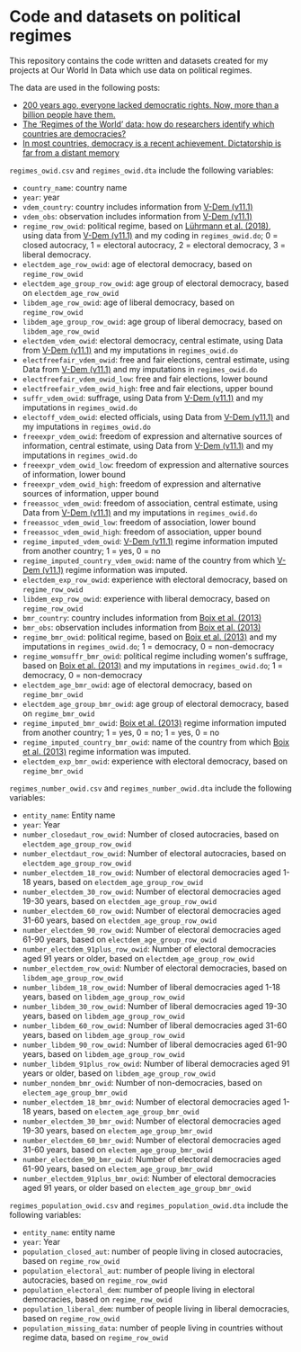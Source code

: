 # Code and datasets on political regimes

This repository contains the code written and datasets created for my projects at Our World In Data which use data on political regimes.


The data are used in the following posts:
- [200 years ago, everyone lacked democratic rights. Now, more than a billion people have them.](https://ourworldindata.org/democratic-rights)
- [The ‘Regimes of the World’ data: how do researchers identify which countries are democracies?](https://ourworldindata.org/regimes-of-the-world-data)
- [In most countries, democracy is a recent achievement. Dictatorship is far from a distant memory](https://ourworldindata.org/democracies-age)

`regimes_owid.csv` and `regimes_owid.dta` include the following variables:
- `country_name`: country name
- `year`: year
- `vdem_country`: country includes information from [V-Dem (v11.1)](https://scholar.google.com/scholar?hl=en&as_sdt=0%2C5&q=Coppedge%2C+Michael%2C+John+Gerring%2C+Carl+Henrik+Knutsen%2C+Staffan+Lindberg%2C+Jan+Teorell%2C+Nazifa+Alizada%2C+David+Altman%2C+Michael+Bernhard%2C+Agnes+Cornell%2C+M.+Steven+Fish%2C+Lisa+Gastaldi%2C+Haakon+Gjerl%C3%B8w+Adam+Glynn%2C+Allen+Hicken%2C+Garry+Hindle%2C+Nina+Ilchenko%2C+Joshua+Krusell%2C+Anna+L%C3%BChrmann%2C+Seraphine+Maerz%2C+Kyle+Marquardt%2C+Kelly+McMann%2C+Valeriya+Mechkova%2C+Juraj+Medzihorsky%2C+Pamela+Paxton%2C+Daniel+Pemstein%2C+Josefine+Pernes%2C+Johannes+von+R%C3%B6mer%2C+Brigitte+Seim%2C+Rachel+Sigman%2C+Svend-Erik+Skaaning%2C+Jeffrey+Staton%2C+Aksel+Sundstr%C3%B6m%2C+Eitan+Tzelgov%2C+Yi-ting+Wang%2C+Tore+Wig%2C+Steven+Wilson%2C+Daniel+Ziblatt.+2021.+V-Dem+Dataset+v11.1.+Varieties+of+Democracy+%28V-Dem%29+Project.&btnG=)
- `vdem_obs`: observation includes information from [V-Dem (v11.1)](https://scholar.google.com/scholar?hl=en&as_sdt=0%2C5&q=Coppedge%2C+Michael%2C+John+Gerring%2C+Carl+Henrik+Knutsen%2C+Staffan+Lindberg%2C+Jan+Teorell%2C+Nazifa+Alizada%2C+David+Altman%2C+Michael+Bernhard%2C+Agnes+Cornell%2C+M.+Steven+Fish%2C+Lisa+Gastaldi%2C+Haakon+Gjerl%C3%B8w+Adam+Glynn%2C+Allen+Hicken%2C+Garry+Hindle%2C+Nina+Ilchenko%2C+Joshua+Krusell%2C+Anna+L%C3%BChrmann%2C+Seraphine+Maerz%2C+Kyle+Marquardt%2C+Kelly+McMann%2C+Valeriya+Mechkova%2C+Juraj+Medzihorsky%2C+Pamela+Paxton%2C+Daniel+Pemstein%2C+Josefine+Pernes%2C+Johannes+von+R%C3%B6mer%2C+Brigitte+Seim%2C+Rachel+Sigman%2C+Svend-Erik+Skaaning%2C+Jeffrey+Staton%2C+Aksel+Sundstr%C3%B6m%2C+Eitan+Tzelgov%2C+Yi-ting+Wang%2C+Tore+Wig%2C+Steven+Wilson%2C+Daniel+Ziblatt.+2021.+V-Dem+Dataset+v11.1.+Varieties+of+Democracy+%28V-Dem%29+Project.&btnG=)
- `regime_row_owid`: political regime, based on [Lührmann et al. (2018)](https://scholar.google.com/scholar?hl=en&as_sdt=0%2C5&q=L%C3%BChrmann%2C+Anna%2C+Marcus+Tannnberg%2C+and+Staffan+Lindberg.+2018.+Regimes+of+the+World+%28RoW%29%3A+Opening+New+Avenues+for+the+Comparative+Study+of+Political+Regimes.+Politics+and+Governance+6%281%29%3A+60-77.%7B%2Fref%7D&btnG=), using data from [V-Dem (v11.1)](https://scholar.google.com/scholar?hl=en&as_sdt=0%2C5&q=Coppedge%2C+Michael%2C+John+Gerring%2C+Carl+Henrik+Knutsen%2C+Staffan+Lindberg%2C+Jan+Teorell%2C+Nazifa+Alizada%2C+David+Altman%2C+Michael+Bernhard%2C+Agnes+Cornell%2C+M.+Steven+Fish%2C+Lisa+Gastaldi%2C+Haakon+Gjerl%C3%B8w+Adam+Glynn%2C+Allen+Hicken%2C+Garry+Hindle%2C+Nina+Ilchenko%2C+Joshua+Krusell%2C+Anna+L%C3%BChrmann%2C+Seraphine+Maerz%2C+Kyle+Marquardt%2C+Kelly+McMann%2C+Valeriya+Mechkova%2C+Juraj+Medzihorsky%2C+Pamela+Paxton%2C+Daniel+Pemstein%2C+Josefine+Pernes%2C+Johannes+von+R%C3%B6mer%2C+Brigitte+Seim%2C+Rachel+Sigman%2C+Svend-Erik+Skaaning%2C+Jeffrey+Staton%2C+Aksel+Sundstr%C3%B6m%2C+Eitan+Tzelgov%2C+Yi-ting+Wang%2C+Tore+Wig%2C+Steven+Wilson%2C+Daniel+Ziblatt.+2021.+V-Dem+Dataset+v11.1.+Varieties+of+Democracy+%28V-Dem%29+Project.&btnG=) and my coding in `regimes_owid.do`; 0 = closed autocracy, 1 = electoral autocracy, 2 = electoral democracy, 3 = liberal democracy.
- `electdem_age_row_owid`: age of electoral democracy, based on `regime_row_owid`
- `electdem_age_group_row_owid`: age group of electoral democracy, based on `electdem_age_row_owid`
- `libdem_age_row_owid`: age of liberal democracy, based on `regime_row_owid`
- `libdem_age_group_row_owid`: age group of liberal democracy, based on `libdem_age_row_owid`
- `electdem_vdem_owid`: electoral democracy, central estimate, using Data from [V-Dem (v11.1)](https://scholar.google.com/scholar?hl=en&as_sdt=0%2C5&q=Coppedge%2C+Michael%2C+John+Gerring%2C+Carl+Henrik+Knutsen%2C+Staffan+Lindberg%2C+Jan+Teorell%2C+Nazifa+Alizada%2C+David+Altman%2C+Michael+Bernhard%2C+Agnes+Cornell%2C+M.+Steven+Fish%2C+Lisa+Gastaldi%2C+Haakon+Gjerl%C3%B8w+Adam+Glynn%2C+Allen+Hicken%2C+Garry+Hindle%2C+Nina+Ilchenko%2C+Joshua+Krusell%2C+Anna+L%C3%BChrmann%2C+Seraphine+Maerz%2C+Kyle+Marquardt%2C+Kelly+McMann%2C+Valeriya+Mechkova%2C+Juraj+Medzihorsky%2C+Pamela+Paxton%2C+Daniel+Pemstein%2C+Josefine+Pernes%2C+Johannes+von+R%C3%B6mer%2C+Brigitte+Seim%2C+Rachel+Sigman%2C+Svend-Erik+Skaaning%2C+Jeffrey+Staton%2C+Aksel+Sundstr%C3%B6m%2C+Eitan+Tzelgov%2C+Yi-ting+Wang%2C+Tore+Wig%2C+Steven+Wilson%2C+Daniel+Ziblatt.+2021.+V-Dem+Dataset+v11.1.+Varieties+of+Democracy+%28V-Dem%29+Project.&btnG=) and my imputations in `regimes_owid.do`
- `electfreefair_vdem_owid`: free and fair elections, central estimate, using Data from [V-Dem (v11.1)](https://scholar.google.com/scholar?hl=en&as_sdt=0%2C5&q=Coppedge%2C+Michael%2C+John+Gerring%2C+Carl+Henrik+Knutsen%2C+Staffan+Lindberg%2C+Jan+Teorell%2C+Nazifa+Alizada%2C+David+Altman%2C+Michael+Bernhard%2C+Agnes+Cornell%2C+M.+Steven+Fish%2C+Lisa+Gastaldi%2C+Haakon+Gjerl%C3%B8w+Adam+Glynn%2C+Allen+Hicken%2C+Garry+Hindle%2C+Nina+Ilchenko%2C+Joshua+Krusell%2C+Anna+L%C3%BChrmann%2C+Seraphine+Maerz%2C+Kyle+Marquardt%2C+Kelly+McMann%2C+Valeriya+Mechkova%2C+Juraj+Medzihorsky%2C+Pamela+Paxton%2C+Daniel+Pemstein%2C+Josefine+Pernes%2C+Johannes+von+R%C3%B6mer%2C+Brigitte+Seim%2C+Rachel+Sigman%2C+Svend-Erik+Skaaning%2C+Jeffrey+Staton%2C+Aksel+Sundstr%C3%B6m%2C+Eitan+Tzelgov%2C+Yi-ting+Wang%2C+Tore+Wig%2C+Steven+Wilson%2C+Daniel+Ziblatt.+2021.+V-Dem+Dataset+v11.1.+Varieties+of+Democracy+%28V-Dem%29+Project.&btnG=) and my imputations in `regimes_owid.do`
- `electfreefair_vdem_owid_low`: free and fair elections, lower bound
- `electfreefair_vdem_owid_high`: free and fair elections, upper bound
- `suffr_vdem_owid`: suffrage, using Data from [V-Dem (v11.1)](https://scholar.google.com/scholar?hl=en&as_sdt=0%2C5&q=Coppedge%2C+Michael%2C+John+Gerring%2C+Carl+Henrik+Knutsen%2C+Staffan+Lindberg%2C+Jan+Teorell%2C+Nazifa+Alizada%2C+David+Altman%2C+Michael+Bernhard%2C+Agnes+Cornell%2C+M.+Steven+Fish%2C+Lisa+Gastaldi%2C+Haakon+Gjerl%C3%B8w+Adam+Glynn%2C+Allen+Hicken%2C+Garry+Hindle%2C+Nina+Ilchenko%2C+Joshua+Krusell%2C+Anna+L%C3%BChrmann%2C+Seraphine+Maerz%2C+Kyle+Marquardt%2C+Kelly+McMann%2C+Valeriya+Mechkova%2C+Juraj+Medzihorsky%2C+Pamela+Paxton%2C+Daniel+Pemstein%2C+Josefine+Pernes%2C+Johannes+von+R%C3%B6mer%2C+Brigitte+Seim%2C+Rachel+Sigman%2C+Svend-Erik+Skaaning%2C+Jeffrey+Staton%2C+Aksel+Sundstr%C3%B6m%2C+Eitan+Tzelgov%2C+Yi-ting+Wang%2C+Tore+Wig%2C+Steven+Wilson%2C+Daniel+Ziblatt.+2021.+V-Dem+Dataset+v11.1.+Varieties+of+Democracy+%28V-Dem%29+Project.&btnG=) and my imputations in `regimes_owid.do`
- `electoff_vdem_owid`: elected officials, using Data from [V-Dem (v11.1)](https://scholar.google.com/scholar?hl=en&as_sdt=0%2C5&q=Coppedge%2C+Michael%2C+John+Gerring%2C+Carl+Henrik+Knutsen%2C+Staffan+Lindberg%2C+Jan+Teorell%2C+Nazifa+Alizada%2C+David+Altman%2C+Michael+Bernhard%2C+Agnes+Cornell%2C+M.+Steven+Fish%2C+Lisa+Gastaldi%2C+Haakon+Gjerl%C3%B8w+Adam+Glynn%2C+Allen+Hicken%2C+Garry+Hindle%2C+Nina+Ilchenko%2C+Joshua+Krusell%2C+Anna+L%C3%BChrmann%2C+Seraphine+Maerz%2C+Kyle+Marquardt%2C+Kelly+McMann%2C+Valeriya+Mechkova%2C+Juraj+Medzihorsky%2C+Pamela+Paxton%2C+Daniel+Pemstein%2C+Josefine+Pernes%2C+Johannes+von+R%C3%B6mer%2C+Brigitte+Seim%2C+Rachel+Sigman%2C+Svend-Erik+Skaaning%2C+Jeffrey+Staton%2C+Aksel+Sundstr%C3%B6m%2C+Eitan+Tzelgov%2C+Yi-ting+Wang%2C+Tore+Wig%2C+Steven+Wilson%2C+Daniel+Ziblatt.+2021.+V-Dem+Dataset+v11.1.+Varieties+of+Democracy+%28V-Dem%29+Project.&btnG=) and my imputations in `regimes_owid.do`
- `freeexpr_vdem_owid`: freedom of expression and alternative sources of information, central estimate, using Data from [V-Dem (v11.1)](https://scholar.google.com/scholar?hl=en&as_sdt=0%2C5&q=Coppedge%2C+Michael%2C+John+Gerring%2C+Carl+Henrik+Knutsen%2C+Staffan+Lindberg%2C+Jan+Teorell%2C+Nazifa+Alizada%2C+David+Altman%2C+Michael+Bernhard%2C+Agnes+Cornell%2C+M.+Steven+Fish%2C+Lisa+Gastaldi%2C+Haakon+Gjerl%C3%B8w+Adam+Glynn%2C+Allen+Hicken%2C+Garry+Hindle%2C+Nina+Ilchenko%2C+Joshua+Krusell%2C+Anna+L%C3%BChrmann%2C+Seraphine+Maerz%2C+Kyle+Marquardt%2C+Kelly+McMann%2C+Valeriya+Mechkova%2C+Juraj+Medzihorsky%2C+Pamela+Paxton%2C+Daniel+Pemstein%2C+Josefine+Pernes%2C+Johannes+von+R%C3%B6mer%2C+Brigitte+Seim%2C+Rachel+Sigman%2C+Svend-Erik+Skaaning%2C+Jeffrey+Staton%2C+Aksel+Sundstr%C3%B6m%2C+Eitan+Tzelgov%2C+Yi-ting+Wang%2C+Tore+Wig%2C+Steven+Wilson%2C+Daniel+Ziblatt.+2021.+V-Dem+Dataset+v11.1.+Varieties+of+Democracy+%28V-Dem%29+Project.&btnG=) and my imputations in `regimes_owid.do`
- `freeexpr_vdem_owid_low`: freedom of expression and alternative sources of information, lower bound
- `freeexpr_vdem_owid_high`: freedom of expression and alternative sources of information, upper bound
- `freeassoc_vdem_owid`: freedom of association, central estimate, using Data from [V-Dem (v11.1)](https://scholar.google.com/scholar?hl=en&as_sdt=0%2C5&q=Coppedge%2C+Michael%2C+John+Gerring%2C+Carl+Henrik+Knutsen%2C+Staffan+Lindberg%2C+Jan+Teorell%2C+Nazifa+Alizada%2C+David+Altman%2C+Michael+Bernhard%2C+Agnes+Cornell%2C+M.+Steven+Fish%2C+Lisa+Gastaldi%2C+Haakon+Gjerl%C3%B8w+Adam+Glynn%2C+Allen+Hicken%2C+Garry+Hindle%2C+Nina+Ilchenko%2C+Joshua+Krusell%2C+Anna+L%C3%BChrmann%2C+Seraphine+Maerz%2C+Kyle+Marquardt%2C+Kelly+McMann%2C+Valeriya+Mechkova%2C+Juraj+Medzihorsky%2C+Pamela+Paxton%2C+Daniel+Pemstein%2C+Josefine+Pernes%2C+Johannes+von+R%C3%B6mer%2C+Brigitte+Seim%2C+Rachel+Sigman%2C+Svend-Erik+Skaaning%2C+Jeffrey+Staton%2C+Aksel+Sundstr%C3%B6m%2C+Eitan+Tzelgov%2C+Yi-ting+Wang%2C+Tore+Wig%2C+Steven+Wilson%2C+Daniel+Ziblatt.+2021.+V-Dem+Dataset+v11.1.+Varieties+of+Democracy+%28V-Dem%29+Project.&btnG=) and my imputations in `regimes_owid.do`
- `freeassoc_vdem_owid_low`: freedom of association, lower bound
- `freeassoc_vdem_owid_high`: freedom of association, upper bound
- `regime_imputed_vdem_owid`: [V-Dem (v11.1)](https://scholar.google.com/scholar?hl=en&as_sdt=0%2C5&q=Coppedge%2C+Michael%2C+John+Gerring%2C+Carl+Henrik+Knutsen%2C+Staffan+Lindberg%2C+Jan+Teorell%2C+Nazifa+Alizada%2C+David+Altman%2C+Michael+Bernhard%2C+Agnes+Cornell%2C+M.+Steven+Fish%2C+Lisa+Gastaldi%2C+Haakon+Gjerl%C3%B8w+Adam+Glynn%2C+Allen+Hicken%2C+Garry+Hindle%2C+Nina+Ilchenko%2C+Joshua+Krusell%2C+Anna+L%C3%BChrmann%2C+Seraphine+Maerz%2C+Kyle+Marquardt%2C+Kelly+McMann%2C+Valeriya+Mechkova%2C+Juraj+Medzihorsky%2C+Pamela+Paxton%2C+Daniel+Pemstein%2C+Josefine+Pernes%2C+Johannes+von+R%C3%B6mer%2C+Brigitte+Seim%2C+Rachel+Sigman%2C+Svend-Erik+Skaaning%2C+Jeffrey+Staton%2C+Aksel+Sundstr%C3%B6m%2C+Eitan+Tzelgov%2C+Yi-ting+Wang%2C+Tore+Wig%2C+Steven+Wilson%2C+Daniel+Ziblatt.+2021.+V-Dem+Dataset+v11.1.+Varieties+of+Democracy+%28V-Dem%29+Project.&btnG=) regime information imputed from another country; 1 = yes, 0 = no
- `regime_imputed_country_vdem_owid`: name of the country from which [V-Dem (v11.1)](https://scholar.google.com/scholar?hl=en&as_sdt=0%2C5&q=Coppedge%2C+Michael%2C+John+Gerring%2C+Carl+Henrik+Knutsen%2C+Staffan+Lindberg%2C+Jan+Teorell%2C+Nazifa+Alizada%2C+David+Altman%2C+Michael+Bernhard%2C+Agnes+Cornell%2C+M.+Steven+Fish%2C+Lisa+Gastaldi%2C+Haakon+Gjerl%C3%B8w+Adam+Glynn%2C+Allen+Hicken%2C+Garry+Hindle%2C+Nina+Ilchenko%2C+Joshua+Krusell%2C+Anna+L%C3%BChrmann%2C+Seraphine+Maerz%2C+Kyle+Marquardt%2C+Kelly+McMann%2C+Valeriya+Mechkova%2C+Juraj+Medzihorsky%2C+Pamela+Paxton%2C+Daniel+Pemstein%2C+Josefine+Pernes%2C+Johannes+von+R%C3%B6mer%2C+Brigitte+Seim%2C+Rachel+Sigman%2C+Svend-Erik+Skaaning%2C+Jeffrey+Staton%2C+Aksel+Sundstr%C3%B6m%2C+Eitan+Tzelgov%2C+Yi-ting+Wang%2C+Tore+Wig%2C+Steven+Wilson%2C+Daniel+Ziblatt.+2021.+V-Dem+Dataset+v11.1.+Varieties+of+Democracy+%28V-Dem%29+Project.&btnG=) regime information was imputed.
- `electdem_exp_row_owid`: experience with electoral democracy, based on `regime_row_owid`
- `libdem_exp_row_owid`: experience with liberal democracy, based on `regime_row_owid`
- `bmr_country`: country includes information from [Boix et al. (2013)](https://scholar.google.com/scholar?hl=en&as_sdt=0%2C5&q=Boix%2C+Carles%2C+Michael+Miller%2C+and+Sebastian+Rosato.+A+Complete+Data+Set+of+Political+Regimes%2C+1800%E2%80%932007.+Comparative+Political+Studies+46%2812%29%3A1523-1554.&btnG=)
- `bmr_obs`: observation includes information from [Boix et al. (2013)](https://scholar.google.com/scholar?hl=en&as_sdt=0%2C5&q=Boix%2C+Carles%2C+Michael+Miller%2C+and+Sebastian+Rosato.+A+Complete+Data+Set+of+Political+Regimes%2C+1800%E2%80%932007.+Comparative+Political+Studies+46%2812%29%3A1523-1554.&btnG=)
- `regime_bmr_owid`: political regime, based on [Boix et al. (2013)](https://scholar.google.com/scholar?hl=en&as_sdt=0%2C5&q=Boix%2C+Carles%2C+Michael+Miller%2C+and+Sebastian+Rosato.+A+Complete+Data+Set+of+Political+Regimes%2C+1800%E2%80%932007.+Comparative+Political+Studies+46%2812%29%3A1523-1554.&btnG=) and my imputations in `regimes_owid.do`; 1 = democracy, 0 = non-democracy
- `regime_womsuffr_bmr_owid`: political regime including women's suffrage, based on [Boix et al. (2013)](https://scholar.google.com/scholar?hl=en&as_sdt=0%2C5&q=Boix%2C+Carles%2C+Michael+Miller%2C+and+Sebastian+Rosato.+A+Complete+Data+Set+of+Political+Regimes%2C+1800%E2%80%932007.+Comparative+Political+Studies+46%2812%29%3A1523-1554.&btnG=) and my imputations in `regimes_owid.do`; 1 = democracy, 0 = non-democracy
- `electdem_age_bmr_owid`: age of electoral democracy, based on `regime_bmr_owid`
- `electdem_age_group_bmr_owid`: age group of electoral democracy, based on `regime_bmr_owid`
- `regime_imputed_bmr_owid`: [Boix et al. (2013)](https://scholar.google.com/scholar?hl=en&as_sdt=0%2C5&q=Boix%2C+Carles%2C+Michael+Miller%2C+and+Sebastian+Rosato.+A+Complete+Data+Set+of+Political+Regimes%2C+1800%E2%80%932007.+Comparative+Political+Studies+46%2812%29%3A1523-1554.&btnG=) regime information imputed from another country; 1 = yes, 0 = no; 1 = yes, 0 = no
- `regime_imputed_country_bmr_owid`: name of the country from which [Boix et al. (2013)](https://scholar.google.com/scholar?hl=en&as_sdt=0%2C5&q=Boix%2C+Carles%2C+Michael+Miller%2C+and+Sebastian+Rosato.+A+Complete+Data+Set+of+Political+Regimes%2C+1800%E2%80%932007.+Comparative+Political+Studies+46%2812%29%3A1523-1554.&btnG=) regime information was imputed.
- `electdem_exp_bmr_owid`: experience with electoral democracy, based on `regime_bmr_owid`

`regimes_number_owid.csv` and `regimes_number_owid.dta` include the following variables:
- `entity_name`: Entity name
- `year`: Year
- `number_closedaut_row_owid`: Number of closed autocracies, based on `electdem_age_group_row_owid`
- `number_electdaut_row_owid`: Number of electoral autocracies, based on `electdem_age_group_row_owid`
- `number_electdem_18_row_owid`: Number of electoral democracies aged 1-18 years, based on `electdem_age_group_row_owid`
- `number_electdem_30_row_owid`: Number of electoral democracies aged 19-30 years, based on `electdem_age_group_row_owid`
- `number_electdem_60_row_owid`: Number of electoral democracies aged 31-60 years, based on `electdem_age_group_row_owid`
- `number_electdem_90_row_owid`: Number of electoral democracies aged 61-90 years, based on `electdem_age_group_row_owid`
- `number_electdem_91plus_row_owid`: Number of electoral democracies aged 91 years or older, based on `electdem_age_group_row_owid`
- `number_electdem_row_owid`: Number of electoral democracies, based on `libdem_age_group_row_owid`
- `number_libdem_18_row_owid`: Number of liberal democracies aged 1-18 years, based on `libdem_age_group_row_owid`
- `number_libdem_30_row_owid`: Number of liberal democracies aged 19-30 years, based on `libdem_age_group_row_owid`
- `number_libdem_60_row_owid`: Number of liberal democracies aged 31-60 years, based on `libdem_age_group_row_owid`
- `number_libdem_90_row_owid`: Number of liberal democracies aged 61-90 years, based on `libdem_age_group_row_owid`
- `number_libdem_91plus_row_owid`: Number of liberal democracies aged 91 years or older, based on `libdem_age_group_row_owid`
- `number_nondem_bmr_owid`: Number of non-democracies, based on `electem_age_group_bmr_owid`
- `number_electdem_18_bmr_owid`: Number of electoral democracies aged 1-18 years, based on `electem_age_group_bmr_owid`
- `number_electdem_30_bmr_owid`: Number of electoral democracies aged 19-30 years, based on `electem_age_group_bmr_owid`
- `number_electdem_60_bmr_owid`: Number of electoral democracies aged 31-60 years, based on `electem_age_group_bmr_owid`
- `number_electdem_90_bmr_owid`: Number of electoral democracies aged 61-90 years, based on `electem_age_group_bmr_owid`
- `number_electdem_91plus_bmr_owid`: Number of electoral democracies aged 91 years, or older based on `electem_age_group_bmr_owid`

`regimes_population_owid.csv` and `regimes_population_owid.dta` include the following variables:
- `entity_name`: entity name
- `year`: Year
- `population_closed_aut`: number of people living in closed autocracies, based on `regime_row_owid`
- `population_electoral_aut`: number of people living in electoral autocracies, based on `regime_row_owid`
- `population_electoral_dem`: number of people living in electoral democracies, based on `regime_row_owid`
- `population_liberal_dem`: number of people living in liberal democracies, based on `regime_row_owid`
- `population_missing_data`: number of people living in countries without regime data, based on `regime_row_owid`